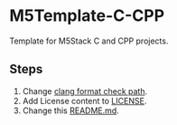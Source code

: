 # M5Template-C-CPP
Template for M5Stack C and CPP projects.

## Steps

1. Change [clang format check path](./.github/workflows/clang-format-check.yml#L9-L15).
2. Add License content to [LICENSE](/LICENSE).
3. Change this [README.md](./README.md#L1-L8).